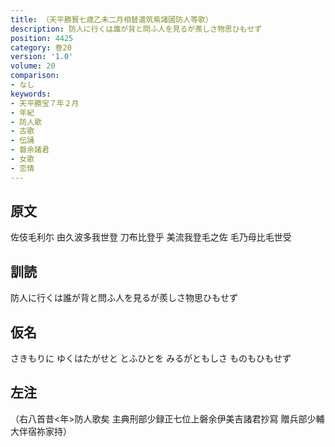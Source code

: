 ```yaml
---
title: （天平勝寳七歳乙未二月相替遣筑紫諸國防人等歌）
description: 防人に行くは誰が背と問ふ人を見るが羨しさ物思ひもせず
position: 4425
category: 巻20
version: '1.0'
volume: 20
comparison:
- なし
keywords:
- 天平勝宝７年２月
- 年紀
- 防人歌
- 古歌
- 伝誦
- 磐余諸君
- 女歌
- 恋情
---
```


## 原文

佐伎毛利尓 由久波多我世登 刀布比登乎 美流我登毛之佐 毛乃母比毛世受

## 訓読

防人に行くは誰が背と問ふ人を見るが羨しさ物思ひもせず

## 仮名

さきもりに ゆくはたがせと とふひとを みるがともしさ ものもひもせず

## 左注

（右八首昔<年>防人歌矣 主典刑部少録正七位上磐余伊美吉諸君抄寫 贈兵部少輔大伴宿祢家持）

